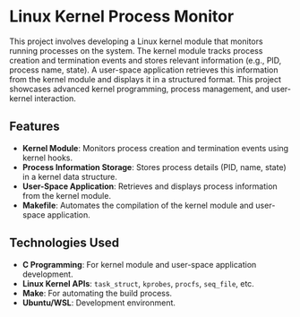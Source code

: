 # Linux Kernel Process Monitor

This project involves developing a Linux kernel module that monitors running processes on the system. The kernel module tracks process creation and termination events and stores relevant information (e.g., PID, process name, state). A user-space application retrieves this information from the kernel module and displays it in a structured format. This project showcases advanced kernel programming, process management, and user-kernel interaction.

## Features
- **Kernel Module**: Monitors process creation and termination events using kernel hooks.
- **Process Information Storage**: Stores process details (PID, name, state) in a kernel data structure.
- **User-Space Application**: Retrieves and displays process information from the kernel module.
- **Makefile**: Automates the compilation of the kernel module and user-space application.

## Technologies Used
- **C Programming**: For kernel module and user-space application development.
- **Linux Kernel APIs**: `task_struct`, `kprobes`, `procfs`, `seq_file`, etc.
- **Make**: For automating the build process.
- **Ubuntu/WSL**: Development environment.
